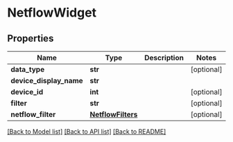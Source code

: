 # NetflowWidget

## Properties
Name | Type | Description | Notes
------------ | ------------- | ------------- | -------------
**data_type** | **str** |  | [optional] 
**device_display_name** | **str** |  | 
**device_id** | **int** |  | [optional] 
**filter** | **str** |  | [optional] 
**netflow_filter** | [**NetflowFilters**](NetflowFilters.md) |  | [optional] 

[[Back to Model list]](../README.md#documentation-for-models) [[Back to API list]](../README.md#documentation-for-api-endpoints) [[Back to README]](../README.md)


